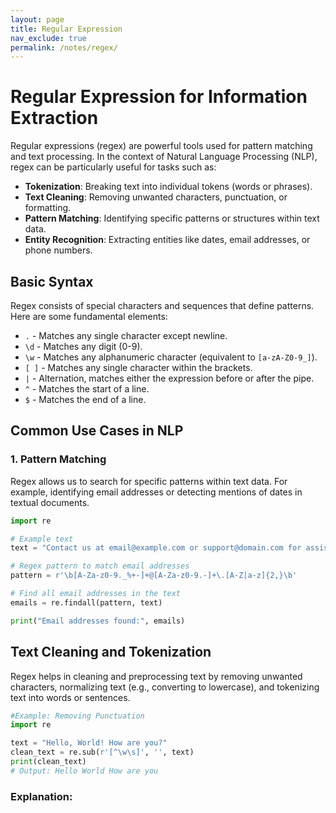 ```yaml
---
layout: page
title: Regular Expression
nav_exclude: true
permalink: /notes/regex/
---
```


# Regular Expression for Information Extraction

Regular expressions (regex) are powerful tools used for pattern matching and text processing. In the context of Natural Language Processing (NLP), regex can be particularly useful for tasks such as:

- **Tokenization**: Breaking text into individual tokens (words or phrases).
- **Text Cleaning**: Removing unwanted characters, punctuation, or formatting.
- **Pattern Matching**: Identifying specific patterns or structures within text data.
- **Entity Recognition**: Extracting entities like dates, email addresses, or phone numbers.

## Basic Syntax

Regex consists of special characters and sequences that define patterns. Here are some fundamental elements:

- `.` - Matches any single character except newline.
- `\d` - Matches any digit (0-9).
- `\w` - Matches any alphanumeric character (equivalent to `[a-zA-Z0-9_]`).
- `[ ]` - Matches any single character within the brackets.
- `|` - Alternation, matches either the expression before or after the pipe.
- `^` - Matches the start of a line.
- `$` - Matches the end of a line.



## Common Use Cases in NLP

### 1. Pattern Matching

Regex allows us to search for specific patterns within text data. For example, identifying email addresses or detecting mentions of dates in textual documents.

```python
import re

# Example text
text = "Contact us at email@example.com or support@domain.com for assistance."

# Regex pattern to match email addresses
pattern = r'\b[A-Za-z0-9._%+-]+@[A-Za-z0-9.-]+\.[A-Z|a-z]{2,}\b'

# Find all email addresses in the text
emails = re.findall(pattern, text)

print("Email addresses found:", emails)
```
## Text Cleaning and Tokenization
Regex helps in cleaning and preprocessing text by removing unwanted characters, normalizing text (e.g., converting to lowercase), and tokenizing text into words or sentences.
```python
#Example: Removing Punctuation
import re

text = "Hello, World! How are you?"
clean_text = re.sub(r'[^\w\s]', '', text)
print(clean_text)
# Output: Hello World How are you
```
### Explanation:
[^\w\s]: Matches any character that is not a word character (\w) or whitespace (\s), effectively removing punctuation from the text.

